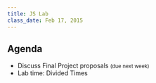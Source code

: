 ```yaml
---
title: JS Lab
class_date: Feb 17, 2015
---
```


Agenda
------

* Discuss Final Project proposals <small>(due next week)</small>
* Lab time: Divided Times